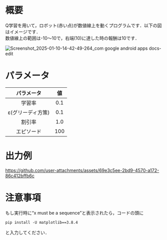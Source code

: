 # 概要
Q学習を用いて，ロボット(赤い点)が数値線上を動くプログラムです．以下の図はイメージです．  
数値線上の範囲は-10〜10で，右端(10)に達した時の報酬は10です．
  
  
![Screenshot_2025-01-10-14-42-49-264_com google android apps docs-edit](https://github.com/user-attachments/assets/4087b09b-3363-4aac-8fdf-55aac404ff51)


#  パラメータ

| パラメータ | 値 |
|:----:|:----:| 
| 学習率 | 0.1 |
| ε(グリーディ方策) | 0.1 |
| 割引率 | 1.0 |
| エピソード | 100 |


# 出力例

https://github.com/user-attachments/assets/69e3c5ee-2bd9-4570-a172-86c412bffb6c

# 注意事項
もし実行時に“x must be a sequence”と表示されたら，コードの頭に  
```
pip install -U matplotlib==3.8.4
```
と入力してください．
